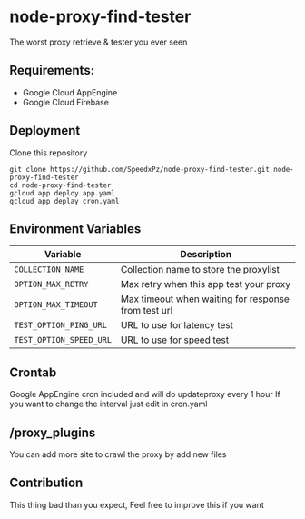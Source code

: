 # node-proxy-find-tester
The worst proxy retrieve &amp; tester you ever seen

## Requirements:
  - Google Cloud AppEngine
  - Google Cloud Firebase
  
  
## Deployment
  Clone this repository
  ```
  git clone https://github.com/SpeedxPz/node-proxy-find-tester.git node-proxy-find-tester
  cd node-proxy-find-tester
  gcloud app deploy app.yaml
  gcloud app deplay cron.yaml
  ```
  
## Environment Variables

Variable | Description 
--- | --- 
`COLLECTION_NAME` | Collection name to store the proxylist
`OPTION_MAX_RETRY` | Max retry when this app test your proxy
`OPTION_MAX_TIMEOUT` | Max timeout when waiting for response from test url
`TEST_OPTION_PING_URL` | URL to use for latency test
`TEST_OPTION_SPEED_URL` | URL to use for speed test

## Crontab
 Google AppEngine cron included and will do updateproxy every 1 hour
If you want to change the interval just edit in cron.yaml

## /proxy_plugins
 You can add more site to crawl the proxy by add new files

## Contribution

This thing bad than you expect, Feel free to improve this if you want

